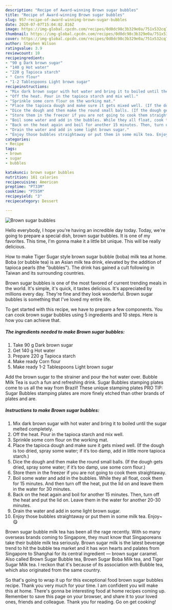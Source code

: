 ```yaml
---
description: "Recipe of Award-winning Brown sugar bubbles"
title: "Recipe of Award-winning Brown sugar bubbles"
slug: 957-recipe-of-award-winning-brown-sugar-bubbles
date: 2020-07-07T15:04:02.816Z
image: https://img-global.cpcdn.com/recipes/0d0dc98c3b329e0a/751x532cq70/brown-sugar-bubbles-recipe-main-photo.jpg
thumbnail: https://img-global.cpcdn.com/recipes/0d0dc98c3b329e0a/751x532cq70/brown-sugar-bubbles-recipe-main-photo.jpg
cover: https://img-global.cpcdn.com/recipes/0d0dc98c3b329e0a/751x532cq70/brown-sugar-bubbles-recipe-main-photo.jpg
author: Stephen Wilson
ratingvalue: 3.9
reviewcount: 10
recipeingredient:
- "90 g Dark brown sugar"
- "140 g Hot water"
- "220 g Tapioca starch"
- " Corn flour"
- "1-2 Tablespoons Light brown sugar"
recipeinstructions:
- "Mix dark brown sugar with hot water and bring it to boiled until the sugar melted completely."
- "Off the heat. Pour in the tapioca starch and mix well."
- "Sprinkle some corn flour on the working mat."
- "Place the tapioca dough and make sure it gets mixed well. (If the dough is too dried, spray some water; if it’s too damp, add in little more tapioca starch.)"
- "Dice the dough and then make the round small balls. (If the dough gets dried, spray some water; if it’s too damp, use some corn flour.)"
- "Store them in the freezer if you are not going to cook them straightaway."
- "Boil some water and add in the bubbles. While they all float, cook them for 15 minutes. And then turn off the heat, put the lid on and leave them in the water for 30 minutes."
- "Back on the heat again and boil for another 15 minutes. Then, turn off the heat and put the lid on. Leave them in the water for another 20-30 minutes."
- "Drain the water and add in some light brown sugar."
- "Enjoy those bubbles straightaway or put them in some milk tea. Enjoy~ 😋"
categories:
- Recipe
tags:
- brown
- sugar
- bubbles

katakunci: brown sugar bubbles 
nutrition: 161 calories
recipecuisine: American
preptime: "PT33M"
cooktime: "PT55M"
recipeyield: "3"
recipecategory: Dessert

---
```



![Brown sugar bubbles](https://img-global.cpcdn.com/recipes/0d0dc98c3b329e0a/751x532cq70/brown-sugar-bubbles-recipe-main-photo.jpg)

Hello everybody, I hope you're having an incredible day today. Today, we're going to prepare a special dish, brown sugar bubbles. It is one of my favorites. This time, I'm gonna make it a little bit unique. This will be really delicious.

How to make Tiger Sugar style brown sugar bubble (boba) milk tea at home. Boba (or bubble tea) is an Asian milk tea drink, elevated by the addition of tapioca pearls (the &#34;bubbles&#34;). The drink has gained a cult following in Taiwan and its surrounding countries.

Brown sugar bubbles is one of the most favored of current trending meals in the world. It's simple, it's quick, it tastes delicious. It's appreciated by millions every day. They're fine and they look wonderful. Brown sugar bubbles is something that I've loved my entire life.


To get started with this recipe, we have to prepare a few components. You can cook brown sugar bubbles using 5 ingredients and 10 steps. Here is how you can achieve that.

<!--inarticleads1-->

##### The ingredients needed to make Brown sugar bubbles:

1. Take 90 g Dark brown sugar
1. Get 140 g Hot water
1. Prepare 220 g Tapioca starch
1. Make ready  Corn flour
1. Make ready 1-2 Tablespoons Light brown sugar


Add the brown sugar to the strainer and pour the hot water over. Bubble Milk Tea is such a fun and refreshing drink. Sugar Bubbles stamping plates come to us all the way from Brazil! These unique stamping plates PRO TIP: Sugar Bubbles stamping plates are more finely etched than other brands of plates and are. 

<!--inarticleads2-->

##### Instructions to make Brown sugar bubbles:

1. Mix dark brown sugar with hot water and bring it to boiled until the sugar melted completely.
1. Off the heat. Pour in the tapioca starch and mix well.
1. Sprinkle some corn flour on the working mat.
1. Place the tapioca dough and make sure it gets mixed well. (If the dough is too dried, spray some water; if it’s too damp, add in little more tapioca starch.)
1. Dice the dough and then make the round small balls. (If the dough gets dried, spray some water; if it’s too damp, use some corn flour.)
1. Store them in the freezer if you are not going to cook them straightaway.
1. Boil some water and add in the bubbles. While they all float, cook them for 15 minutes. And then turn off the heat, put the lid on and leave them in the water for 30 minutes.
1. Back on the heat again and boil for another 15 minutes. Then, turn off the heat and put the lid on. Leave them in the water for another 20-30 minutes.
1. Drain the water and add in some light brown sugar.
1. Enjoy those bubbles straightaway or put them in some milk tea. Enjoy~ 😋


Brown sugar bubble milk tea has been all the rage recently. With so many overseas brands coming to Singapore, they must know that Singaporeans take their bubble milk tea seriously. Brown sugar milk is the latest beverage trend to hit the bubble tea market and it has won hearts and palates from Singapore to Shanghai for its central ingredient — brown sugar caramel. Also called Brown Sugar Bubble tea, Brown Sugar Boba Milk tea, and Tiger Sugar Milk tea. I reckon that it&#39;s because of its association with Bubble tea, which also originated from the same country. 

So that's going to wrap it up for this exceptional food brown sugar bubbles recipe. Thank you very much for your time. I am confident you will make this at home. There's gonna be interesting food at home recipes coming up. Remember to save this page on your browser, and share it to your loved ones, friends and colleague. Thank you for reading. Go on get cooking!
